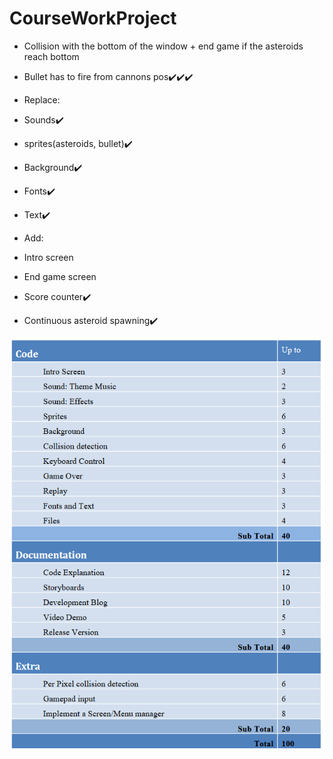 # CourseWorkProject

- Collision with the bottom of the window + end game if the asteroids reach bottom
- Bullet has to fire from cannons pos✔️✔️✔️

- Replace: 
- Sounds✔️
- sprites(asteroids, bullet)✔️
- Background✔️
- Fonts✔️ 
- Text✔️

- Add: 
- Intro screen
- End game screen

- Score counter✔️
- Continuous asteroid spawning✔️

![marking](marking.png)
